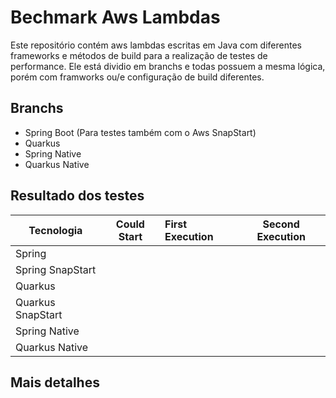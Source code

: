 # Bechmark Aws Lambdas
Este repositório contém aws lambdas escritas em Java com diferentes frameworks e métodos de build para a realização de testes de performance. Ele
está dividio em branchs e todas possuem a mesma lógica, porém com framworks ou/e configuração de build diferentes.

## Branchs
- Spring Boot (Para testes também com o Aws SnapStart)
- Quarkus
- Spring Native
- Quarkus Native

## Resultado dos testes

 Tecnologia         |  Could Start | First Execution | Second Execution |   
|-------------------|:------------:|:----------------|:----------------:|
 Spring             |              |                 |                  | 
 Spring SnapStart   |              |                 |                  |
 Quarkus            |              |                 |                  |
 Quarkus SnapStart  |              |                 |                  |
 Spring Native      |              |                 |                  |
 Quarkus Native     |              |                 |                  |


## Mais detalhes

